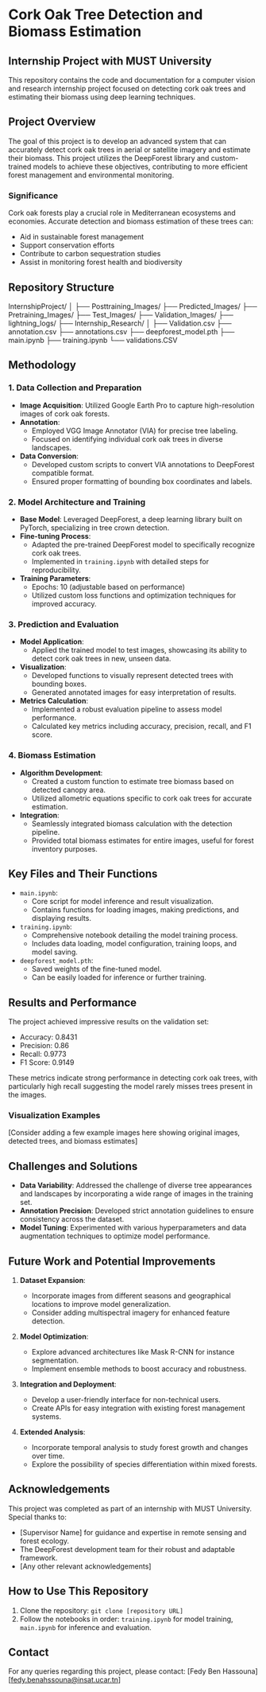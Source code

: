 # Cork Oak Tree Detection and Biomass Estimation

## Internship Project with MUST University

This repository contains the code and documentation for a computer vision and research internship project focused on detecting cork oak trees and estimating their biomass using deep learning techniques.

## Project Overview

The goal of this project is to develop an advanced system that can accurately detect cork oak trees in aerial or satellite imagery and estimate their biomass. This project utilizes the DeepForest library and custom-trained models to achieve these objectives, contributing to more efficient forest management and environmental monitoring.

### Significance

Cork oak forests play a crucial role in Mediterranean ecosystems and economies. Accurate detection and biomass estimation of these trees can:
- Aid in sustainable forest management
- Support conservation efforts
- Contribute to carbon sequestration studies
- Assist in monitoring forest health and biodiversity

## Repository Structure
InternshipProject/
│
├── Posttraining_Images/
├── Predicted_Images/
├── Pretraining_Images/
├── Test_Images/
├── Validation_Images/
├── lightning_logs/
├── Internship_Research/
│
├── Validation.csv
├── annotation.csv
├── annotations.csv
├── deepforest_model.pth
├── main.ipynb
├── training.ipynb
└── validations.CSV

## Methodology

### 1. Data Collection and Preparation

- **Image Acquisition**: Utilized Google Earth Pro to capture high-resolution images of cork oak forests.
- **Annotation**: 
  - Employed VGG Image Annotator (VIA) for precise tree labeling.
  - Focused on identifying individual cork oak trees in diverse landscapes.
- **Data Conversion**: 
  - Developed custom scripts to convert VIA annotations to DeepForest compatible format.
  - Ensured proper formatting of bounding box coordinates and labels.

### 2. Model Architecture and Training

- **Base Model**: Leveraged DeepForest, a deep learning library built on PyTorch, specializing in tree crown detection.
- **Fine-tuning Process**: 
  - Adapted the pre-trained DeepForest model to specifically recognize cork oak trees.
  - Implemented in `training.ipynb` with detailed steps for reproducibility.
- **Training Parameters**:
  - Epochs: 10 (adjustable based on performance)
  - Utilized custom loss functions and optimization techniques for improved accuracy.

### 3. Prediction and Evaluation

- **Model Application**: 
  - Applied the trained model to test images, showcasing its ability to detect cork oak trees in new, unseen data.
- **Visualization**: 
  - Developed functions to visually represent detected trees with bounding boxes.
  - Generated annotated images for easy interpretation of results.
- **Metrics Calculation**: 
  - Implemented a robust evaluation pipeline to assess model performance.
  - Calculated key metrics including accuracy, precision, recall, and F1 score.

### 4. Biomass Estimation

- **Algorithm Development**: 
  - Created a custom function to estimate tree biomass based on detected canopy area.
  - Utilized allometric equations specific to cork oak trees for accurate estimation.
- **Integration**: 
  - Seamlessly integrated biomass calculation with the detection pipeline.
  - Provided total biomass estimates for entire images, useful for forest inventory purposes.

## Key Files and Their Functions

- `main.ipynb`: 
  - Core script for model inference and result visualization.
  - Contains functions for loading images, making predictions, and displaying results.
- `training.ipynb`: 
  - Comprehensive notebook detailing the model training process.
  - Includes data loading, model configuration, training loops, and model saving.
- `deepforest_model.pth`: 
  - Saved weights of the fine-tuned model.
  - Can be easily loaded for inference or further training.

## Results and Performance

The project achieved impressive results on the validation set:

- Accuracy: 0.8431
- Precision: 0.86
- Recall: 0.9773
- F1 Score: 0.9149

These metrics indicate strong performance in detecting cork oak trees, with particularly high recall suggesting the model rarely misses trees present in the images.

### Visualization Examples

[Consider adding a few example images here showing original images, detected trees, and biomass estimates]

## Challenges and Solutions

- **Data Variability**: Addressed the challenge of diverse tree appearances and landscapes by incorporating a wide range of images in the training set.
- **Annotation Precision**: Developed strict annotation guidelines to ensure consistency across the dataset.
- **Model Tuning**: Experimented with various hyperparameters and data augmentation techniques to optimize model performance.

## Future Work and Potential Improvements

1. **Dataset Expansion**: 
   - Incorporate images from different seasons and geographical locations to improve model generalization.
   - Consider adding multispectral imagery for enhanced feature detection.

2. **Model Optimization**: 
   - Explore advanced architectures like Mask R-CNN for instance segmentation.
   - Implement ensemble methods to boost accuracy and robustness.

3. **Integration and Deployment**:
   - Develop a user-friendly interface for non-technical users.
   - Create APIs for easy integration with existing forest management systems.

4. **Extended Analysis**:
   - Incorporate temporal analysis to study forest growth and changes over time.
   - Explore the possibility of species differentiation within mixed forests.

## Acknowledgements

This project was completed as part of an internship with MUST University. Special thanks to:
- [Supervisor Name] for guidance and expertise in remote sensing and forest ecology.
- The DeepForest development team for their robust and adaptable framework.
- [Any other relevant acknowledgements]

## How to Use This Repository

1. Clone the repository: `git clone [repository URL]`
2. Follow the notebooks in order: `training.ipynb` for model training, `main.ipynb` for inference and evaluation.


## Contact

For any queries regarding this project, please contact:
[Fedy Ben Hassouna]
[fedy.benahssouna@insat.ucar.tn]
